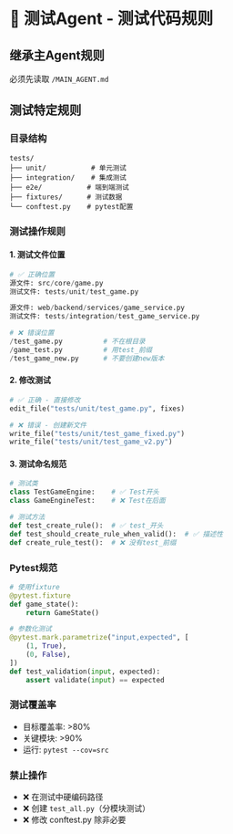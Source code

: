 # 🧪 测试Agent - 测试代码规则

## 继承主Agent规则
必须先读取 `/MAIN_AGENT.md`

## 测试特定规则

### 目录结构
```
tests/
├── unit/           # 单元测试
├── integration/    # 集成测试
├── e2e/           # 端到端测试
├── fixtures/      # 测试数据
└── conftest.py    # pytest配置
```

### 测试操作规则

#### 1. 测试文件位置
```python
# ✅ 正确位置
源文件: src/core/game.py
测试文件: tests/unit/test_game.py

源文件: web/backend/services/game_service.py
测试文件: tests/integration/test_game_service.py

# ❌ 错误位置
/test_game.py          # 不在根目录
/game_test.py          # 用test_前缀
/test_game_new.py      # 不要创建new版本
```

#### 2. 修改测试
```python
# ✅ 正确 - 直接修改
edit_file("tests/unit/test_game.py", fixes)

# ❌ 错误 - 创建新文件
write_file("tests/unit/test_game_fixed.py")
write_file("tests/unit/test_game_v2.py")
```

#### 3. 测试命名规范
```python
# 测试类
class TestGameEngine:    # ✅ Test开头
class GameEngineTest:    # ❌ Test在后面

# 测试方法
def test_create_rule():  # ✅ test_开头
def test_should_create_rule_when_valid():  # ✅ 描述性
def create_rule_test():  # ❌ 没有test_前缀
```

### Pytest规范
```python
# 使用fixture
@pytest.fixture
def game_state():
    return GameState()

# 参数化测试
@pytest.mark.parametrize("input,expected", [
    (1, True),
    (0, False),
])
def test_validation(input, expected):
    assert validate(input) == expected
```

### 测试覆盖率
- 目标覆盖率: >80%
- 关键模块: >90%
- 运行: `pytest --cov=src`

### 禁止操作
- ❌ 在测试中硬编码路径
- ❌ 创建 `test_all.py`（分模块测试）
- ❌ 修改 conftest.py 除非必要